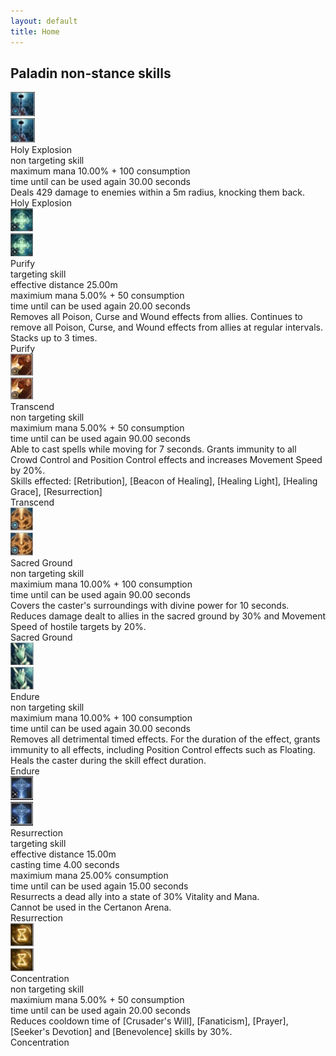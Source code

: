 ```yaml
---
layout: default
title: Home
---
```


## Paladin non-stance skills

<div class='skill'>
  <img src='images/holy-explosion.png' />

  <div id='skill-holy-explosion' class='skill-tooltip'>
    <img src='images/holy-explosion.png' />
    <div class='skill-name'>Holy Explosion</div>
    <div class='skill-detail'>non targeting skill</div>
    <div class='skill-detail'>maximum mana 10.00% + 100 consumption</div>
    <div class='skill-detail'>time until can be used again 30.00 seconds</div>
    <div class='skill-description'>Deals 429 damage to enemies within a 5m radius, knocking them back.</div>
  </div>

  <div class='skill-title'>Holy Explosion</div>
</div>

<div class='skill'>
  <img src='images/purify.png' />

  <div id='skill-purify' class='skill-tooltip'>
    <img src='images/purify.png' />
    <div class='skill-name'>Purify</div>
    <div class='skill-detail'>targeting skill</div>
    <div class='skill-detail'>effective distance 25.00m</div>
    <div class='skill-detail'>maximium mana 5.00% + 50 consumption</div>
    <div class='skill-detail'>time until can be used again 20.00 seconds</div>
    <div class='skill-description'>Removes all Poison, Curse and Wound effects from allies. Continues to remove all Poison, Curse, and Wound effects from allies at regular intervals.</div>
    <div class='skill-description'>Stacks up to 3 times.</div>
  </div>

  <div class='skill-title'>Purify</div>
</div>

<div class='skill'>
  <img src='images/transcend.png' />

  <div id='skill-transcend' class='skill-tooltip'>
    <img src='images/transcend.png' />
    <div class='skill-name'>Transcend</div>
    <div class='skill-detail'>non targeting skill</div>
    <div class='skill-detail'>maximium mana 5.00% + 50 consumption</div>
    <div class='skill-detail'>time until can be used again 90.00 seconds</div>
    <div class='skill-description'>Able to cast spells while moving for 7 seconds. Grants immunity to all Crowd Control and Position Control effects and increases Movement Speed by 20%.</div>
    <div class='skill-description'>Skills effected: [Retribution], [Beacon of Healing], [Healing Light], [Healing Grace], [Resurrection]</div>
  </div>

  <div class='skill-title'>Transcend</div>
</div>

<div class='skill'>
  <img src='images/sacred-ground.png' />

  <div id='skill-sacred-ground' class='skill-tooltip'>
    <img src='images/sacred-ground.png' />
    <div class='skill-name'>Sacred Ground</div>
    <div class='skill-detail'>non targeting skill</div>
    <div class='skill-detail'>maximium mana 10.00% + 100 consumption</div>
    <div class='skill-detail'>time until can be used again 90.00 seconds</div>
    <div class='skill-description'>Covers the caster's surroundings with divine power for 10 seconds. Reduces damage dealt to allies in the sacred ground by 30% and Movement Speed of hostile targets by 20%.</div>
  </div>

  <div class='skill-title'>Sacred Ground</div>
</div>

<div class='skill'>
  <img src='images/endure.png' />

  <div id='skill-endure' class='skill-tooltip'>
    <img src='images/endure.png' />
    <div class='skill-name'>Endure</div>
    <div class='skill-detail'>non targeting skill</div>
    <div class='skill-detail'>maximium mana 10.00% + 100 consumption</div>
    <div class='skill-detail'>time until can be used again 30.00 seconds</div>
    <div class='skill-description'>Removes all detrimental timed effects. For the duration of the effect, grants immunity to all effects, including Position Control effects such as Floating.</div>
    <div class='skill-description'>Heals the caster during the skill effect duration.</div>
  </div>

  <div class='skill-title'>Endure</div>
</div>

<div class='skill'>
  <img src='images/resurrection.png' />

  <div id='skill-resurrection' class='skill-tooltip'>
    <img src='images/resurrection.png' />
    <div class='skill-name'>Resurrection</div>
    <div class='skill-detail'>targeting skill</div>
    <div class='skill-detail'>effective distance 15.00m</div>
    <div class='skill-detail'>casting time 4.00 seconds</div>
    <div class='skill-detail'>maximium mana 25.00% consumption</div>
    <div class='skill-detail'>time until can be used again 15.00 seconds</div>
    <div class='skill-description'>Resurrects a dead ally into a state of 30% Vitality and Mana.</div>
    <div class='skill-description'>Cannot be used in the Certanon Arena.</div>
  </div>

  <div class='skill-title'>Resurrection</div>
</div>

<div class='skill'>
  <img src='images/concentration.png' />

  <div id='skill-concentration' class='skill-tooltip'>
    <img src='images/concentration.png' />
    <div class='skill-name'>Concentration</div>
    <div class='skill-detail'>non targeting skill</div>
    <div class='skill-detail'>maximium mana 5.00% + 50 consumption</div>
    <div class='skill-detail'>time until can be used again 20.00 seconds</div>
    <div class='skill-description'>Reduces cooldown time of [Crusader's Will], [Fanaticism], [Prayer], [Seeker's Devotion] and [Benevolence] skills by 30%.</div>
  </div>

  <div class='skill-title'>Concentration</div>
</div>
